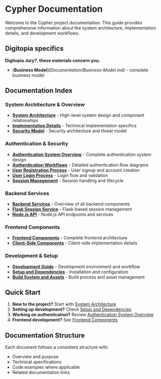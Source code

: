 # Cypher Documentation

Welcome to the Cypher project documentation. This guide provides comprehensive information about the system architecture, implementation details, and development workflows.

## Digitopia specifics

**Digitopia Jury?, these materials concern you.**

- [**Business Model**]*(Documentation/Business-Model.md)* - complete business model

## Documentation Index

### System Architecture & Overview
- [**System Architecture**](Documentation/System-Architecture.md) - High-level system design and component relationships
- [**Implementation Details**](Documentation/Implementation-Details.md) - Technical implementation specifics
- [**Security Model**](Documentation/Security-Model.md) - Security architecture and threat model

###  Authentication & Security
- [**Authentication System Overview**](Documentation/Authentication-System-Overview.md) - Complete authentication system design
- [**Authentication Workflows**](Documentation/Authentication-Workflows.md) - Detailed authentication flow diagrams
- [**User Registration Process**](Documentation/User-Registration-Process.md) - User signup and account creation
- [**User Login Process**](Documentation/User-Login-Process.md) - Login flow and validation
- [**Session Management**](Documentation/Session-Management.md) - Session handling and lifecycle

### Backend Services
- [**Backend Services**](Documentation/Backend-Services.md) - Overview of all backend components
- [**Flask Session Service**](Documentation/Flask-Session-Service.md) - Flask-based session management
- [**Node.js API**](Documentation/Node.js-API.md) - Node.js API endpoints and services

### Frontend Components
- [**Frontend Components**](Documentation/Frontend-Components.md) - Complete frontend architecture
- [**Client-Side Components**](Documentation/Client-Side-Components.md) - Client-side implementation details

### Development & Setup
- [**Development Guide**](Documentation/Development-Guide.md) - Development environment and workflow
- [**Setup and Dependencies**](Documentation/Setup-and-Dependencies.md) - Installation and configuration
- [**Build System and Assets**](Documentation/Build-System-and-Assets.md) - Build process and asset management

## Quick Start

1. **New to the project?** Start with [System Architecture](Documentation/System-Architecture.md)
2. **Setting up development?** Check [Setup and Dependencies](Documentation/Setup-and-Dependencies.md)
3. **Working on authentication?** Review [Authentication System Overview](Documentation/Authentication-System-Overview.md)
4. **Frontend development?** See [Frontend Components](Documentation/Frontend-Components.md)

## Documentation Structure

Each document follows a consistent structure with:
- Overview and purpose
- Technical specifications
- Code examples where applicable
- Related documentation links

